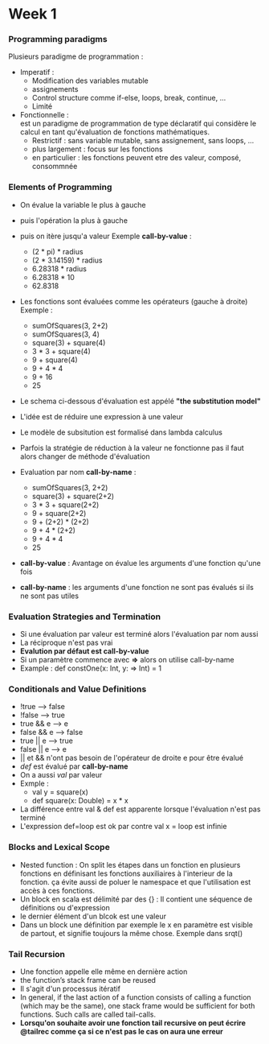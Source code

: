 # Week 1
###
### Programming paradigms
Plusieurs paradigme de programmation :
- Imperatif :
    - Modification des variables mutable
    - assignements
    - Control structure comme if-else, loops, break, continue, ...
    - Limité
- Fonctionnelle :  
est un paradigme de programmation de type déclaratif qui considère le calcul en tant qu'évaluation de fonctions mathématiques.
    - Restrictif : sans variable mutable, sans assignement, sans loops, ...
    - plus largement : focus sur les fonctions
    - en particulier : les fonctions peuvent etre des valeur, composé, consommnée
    
### Elements of Programming  
- On évalue la variable le plus à gauche
- puis l'opération la plus à gauche
- puis on itère jusqu'a valeur
Exemple **call-by-value** :
    - (2 * pi) * radius
    - (2 * 3.14159) * radius
    - 6.28318 * radius
    - 6.28318 * 10
    - 62.8318     
- Les fonctions sont évaluées comme les opérateurs (gauche à droite)
Exemple :
    - sumOfSquares(3, 2+2)
    - sumOfSquares(3, 4)
    - square(3) + square(4)
    - 3 * 3 + square(4)
    - 9 + square(4)
    - 9 + 4 * 4
    - 9 + 16
    - 25

- Le schema ci-dessous d'évaluation est appélé **"the substitution model"**
- L'idée est de réduire une expression à une valeur
- Le modèle de subsitution est formalisé dans lambda calculus
- Parfois la stratégie de réduction à la valeur ne fonctionne pas il faut alors changer de méthode d'évaluation
- Evaluation par nom  **call-by-name** : 
    -  sumOfSquares(3, 2+2)
    -  square(3) + square(2+2)
    -  3 * 3 + square(2+2)
    -  9 + square(2+2)
    -  9 + (2+2) * (2+2)
    -  9 + 4 * (2+2)
    -  9 + 4 * 4
    -  25
- **call-by-value** : Avantage on évalue les arguments d'une fonction qu'une fois
- **call-by-name** : les arguments d'une fonction ne sont pas évalués si ils ne sont pas utiles 


### Evaluation Strategies and Termination
- Si une évaluation par valeur est terminé alors l'évaluation par nom aussi
- La réciproque n'est pas vrai 
- **Evalution par défaut est call-by-value**
- Si un paramètre commence avec **=>** alors on utilise call-by-name
- Example : def constOne(x: Int, y: => Int) = 1

### Conditionals and Value Definitions
- !true --> false
- !false --> true
- true && e --> e
- false && e --> false
- true || e --> true
- false || e --> e
- || et && n'ont pas besoin de l'opérateur de droite e pour être évalué
- *def* est évalué par **call-by-name**
- On a aussi *val* par valeur
- Exmple : 
    - val y = square(x)
    - def square(x: Double) = x * x
- La différence entre val & def est apparente lorsque l'évaluation n'est pas terminé
- L'expression def=loop est ok par contre val x = loop est infinie 
    
### Blocks and Lexical Scope
- Nested function : On split les étapes dans un fonction en plusieurs fonctions en définisant les fonctions auxiliaires 
à l'interieur de la fonction. ça évite aussi de poluer le namespace et que l'utilisation est accès à ces fonctions.
- Un block en scala est délimité par des {} : Il contient une séquence de définitions ou d'expression
- le dernier élément d'un blcok est une valeur
- Dans un block une définition par exemple le x en paramètre est visible de partout, et signifie toujours la même chose. 
Exemple dans srqt() 

### Tail Recursion
- Une fonction appelle elle même en dernière action
- the function’s stack frame can be reused
- Il s'agit d'un processus itératif 
- In general, if the last action of a function consists of calling a function (which may be the same), one stack frame
 would be sufficient for both functions. Such calls are called tail-calls.
 - **Lorsqu'on souhaite avoir une fonction tail recursive on peut écrire @tailrec comme ça si ce n'est pas le cas on aura 
 une erreur**

